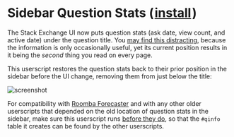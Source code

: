 # Sidebar Question Stats (&#8202;[install](https://github.com/CertainPerformance/Stack-Exchange-Userscripts/raw/master/Sidebar-Question-Stats/StackSidebarQuestionStats.user.js)&#8202;)

The Stack Exchange UI now puts question stats (ask date, view count, and active date) under the question title. You [may find this distracting](https://meta.stackexchange.com/questions/331349/why-are-the-sidebar-stats-for-a-question-now-under-the-title), because the information is only occasionally useful, yet its current position results in it being the *second* thing you read on every page.

This userscript restores the question stats back to their prior position in the sidebar before the UI change, removing them from just below the title:

![screenshot](https://raw.githubusercontent.com/CertainPerformance/Stack-Exchange-Userscripts/master/Sidebar-Question-Stats/userscript-screenshot.png)

For compatibility with [Roomba Forecaster](https://github.com/makyen/StackExchange-userscripts/tree/master/Roomba-Forecaster) and with any other older userscripts that depended on the old location of question stats in the sidebar, make sure this userscript runs [before they do](https://www.mturkcrowd.com/threads/how-to-change-execution-order-of-userscripts-and-customize-excluded-pages.152/), so that the `#qinfo` table it creates can be found by the other userscripts.
